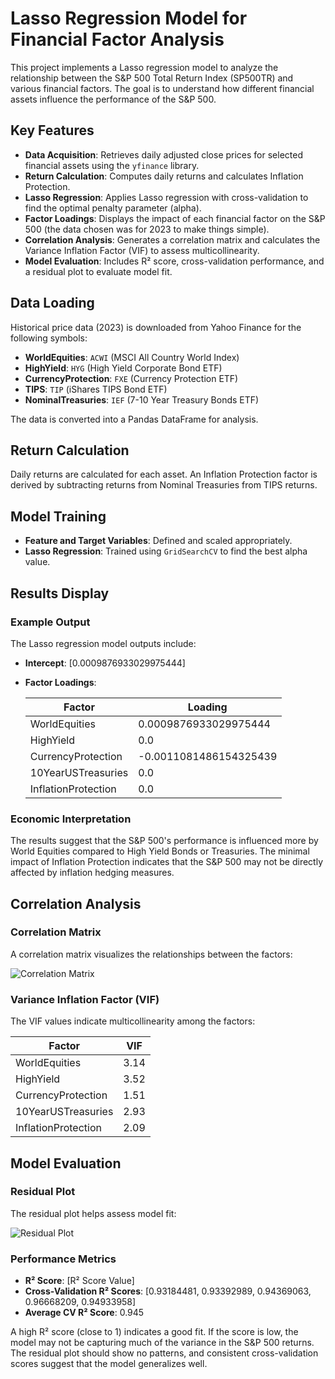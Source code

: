 # Lasso Regression Model for Financial Factor Analysis

This project implements a Lasso regression model to analyze the relationship between the S&P 500 Total Return Index (SP500TR) and various financial factors. The goal is to understand how different financial assets influence the performance of the S&P 500.

## Key Features

- **Data Acquisition**: Retrieves daily adjusted close prices for selected financial assets using the `yfinance` library.
- **Return Calculation**: Computes daily returns and calculates Inflation Protection.
- **Lasso Regression**: Applies Lasso regression with cross-validation to find the optimal penalty parameter (alpha).
- **Factor Loadings**: Displays the impact of each financial factor on the S&P 500 (the data chosen was for 2023 to make things simple).
- **Correlation Analysis**: Generates a correlation matrix and calculates the Variance Inflation Factor (VIF) to assess multicollinearity.
- **Model Evaluation**: Includes R² score, cross-validation performance, and a residual plot to evaluate model fit.

## Data Loading

Historical price data (2023) is downloaded from Yahoo Finance for the following symbols:

- **WorldEquities**: `ACWI` (MSCI All Country World Index)
- **HighYield**: `HYG` (High Yield Corporate Bond ETF)
- **CurrencyProtection**: `FXE` (Currency Protection ETF)
- **TIPS**: `TIP` (iShares TIPS Bond ETF)
- **NominalTreasuries**: `IEF` (7-10 Year Treasury Bonds ETF)

The data is converted into a Pandas DataFrame for analysis.

## Return Calculation

Daily returns are calculated for each asset. An Inflation Protection factor is derived by subtracting returns from Nominal Treasuries from TIPS returns.

## Model Training

- **Feature and Target Variables**: Defined and scaled appropriately.
- **Lasso Regression**: Trained using `GridSearchCV` to find the best alpha value.

## Results Display

### Example Output

The Lasso regression model outputs include:

- **Intercept**: [0.0009876933029975444]
- **Factor Loadings**:

    | Factor                 | Loading                       |
    |------------------------|-------------------------------|
    | WorldEquities          | 0.0009876933029975444         |
    | HighYield              | 0.0                           |
    | CurrencyProtection     | -0.0011081486154325439        |
    | 10YearUSTreasuries     | 0.0                           |
    | InflationProtection    | 0.0                           |

### Economic Interpretation

The results suggest that the S&P 500's performance is influenced more by World Equities compared to High Yield Bonds or Treasuries. The minimal impact of Inflation Protection indicates that the S&P 500 may not be directly affected by inflation hedging measures.

## Correlation Analysis

### Correlation Matrix

A correlation matrix visualizes the relationships between the factors:

![Correlation Matrix](image/matrix_image.png)

### Variance Inflation Factor (VIF)

The VIF values indicate multicollinearity among the factors:

| Factor                | VIF       |
|-----------------------|-----------|
| WorldEquities         | 3.14      |
| HighYield             | 3.52      |
| CurrencyProtection    | 1.51      |
| 10YearUSTreasuries    | 2.93      |
| InflationProtection   | 2.09      |

## Model Evaluation

### Residual Plot

The residual plot helps assess model fit:

![Residual Plot](image/plot.png)

### Performance Metrics

- **R² Score**: [R² Score Value]
- **Cross-Validation R² Scores**: [0.93184481, 0.93392989, 0.94369063, 0.96668209, 0.94933958]
- **Average CV R² Score**: 0.945

A high R² score (close to 1) indicates a good fit. If the score is low, the model may not be capturing much of the variance in the S&P 500 returns. The residual plot should show no patterns, and consistent cross-validation scores suggest that the model generalizes well.

